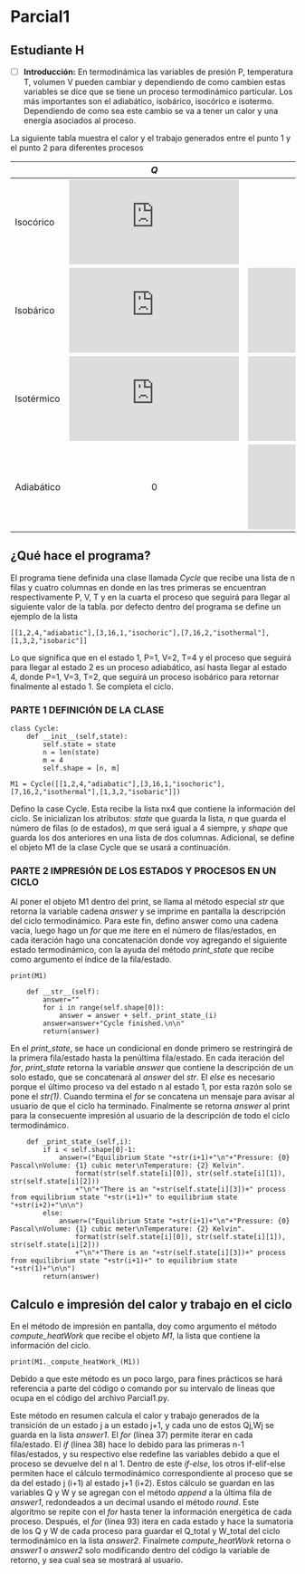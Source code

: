 # Parcial1
## Estudiante H 
- [ ] **Introducción:** En termodinámica las variables de presión P, temperatura T, volumen V pueden cambiar y dependiendo de como cambien estas variables se dice que se tiene un proceso termodinámico particular. Los más importantes son el adiabático, isobárico, isocórico e isotermo. Dependiendo de como sea este cambio se va a tener un calor y una energía asociados al proceso.

La siguiente tabla muestra el calor y el trabajo generados entre el punto 1 y el punto 2 para diferentes procesos

|  |                                                 *Q*                                                  |                                                 *W*                                                  |
| -------- |:---------------------------------------------------------------------------------------------------------:|:---------------------------------------------------------------------------------------------------------:|
|     Isocórico     |                         ![](https://latex.codecogs.com/gif.latex?3R%28T_2-T_1%29)                         |                                                     0                                                     |
|    Isobárico      |      ![](https://latex.codecogs.com/gif.latex?5R%28T_2-T_1%29)                                                                                                      |           ![](https://latex.codecogs.com/gif.latex?P%28V_2-V_1%29)                                                                                                |
|      Isotérmico    | ![](https://latex.codecogs.com/gif.latex?2RT%5Cln%20%5Cleft%28%5Cfrac%7BV_2%7D%7BV_1%7D%20%5Cright%20%29) | ![](https://latex.codecogs.com/gif.latex?2RT%5Cln%20%5Cleft%28%5Cfrac%7BV_2%7D%7BV_1%7D%20%5Cright%20%29) |
| Adiabático     |                                                   0                                                    |                                                                                                    ![](https://latex.codecogs.com/gif.latex?-3R%28T_2-T_1%29)  |

## ¿Qué hace el programa?

El programa tiene definida una clase llamada *Cycle* que recibe una lista de n filas y cuatro columnas en donde en las tres primeras se encuentran respectivamente P, V, T y en la cuarta el proceso que seguirá para llegar al siguiente valor de la tabla. por defecto dentro del programa se define un ejemplo de la lista

```[[1,2,4,"adiabatic"],[3,16,1,"isochoric"],[7,16,2,"isothermal"],[1,3,2,"isobaric"]]```

Lo que significa que en el estado 1, P=1, V=2, T=4 y el proceso que seguirá para llegar al estado 2 es un proceso adiabático, así hasta llegar al estado 4, donde P=1, V=3, T=2, que seguirá un proceso isobárico para retornar finalmente al estado 1. Se completa el ciclo.

### PARTE 1 DEFINICIÓN DE LA CLASE

```
class Cycle:
    def __init__(self,state):  
        self.state = state 
        n = len(state) 
        m = 4 
        self.shape = [n, m]
        
M1 = Cycle([[1,2,4,"adiabatic"],[3,16,1,"isochoric"],[7,16,2,"isothermal"],[1,3,2,"isobaric"]])
```

Defino la case Cycle. Esta recibe la lista nx4 que contiene la información del ciclo. Se inicializan los atributos: *state* que guarda la lista, *n* que guarda el número de filas (o de estados), *m* que será igual a 4 siempre, y *shape* que guarda los dos anteriores en una lista de dos columnas. Adicional, se define el objeto M1 de la clase Cycle que se usará a continuación.

### PARTE 2 IMPRESIÓN DE LOS ESTADOS Y PROCESOS EN UN CICLO

Al poner el objeto M1 dentro del print, se llama al método especial *str* que retorna la variable cadena *answer* y se imprime en pantalla la descripción del ciclo termodinámico. Para este fin, defino answer como una cadena vacía, luego hago un *for* que me itere en el número de filas/estados, en cada iteración hago una concatenación donde voy agregando el siguiente estado termodinámico, con la ayuda del método *print_state* que recibe como argumento el índice de la fila/estado.

```
print(M1)
```

```
    def __str__(self): 
        answer=""
        for i in range(self.shape[0]): 
            answer = answer + self._print_state_(i) 
        answer=answer+"Cycle finished.\n\n"
        return(answer)
```

En el *print_state*, se hace un condicional en donde primero se restringirá de la primera fila/estado hasta la penúltima fila/estado. En cada iteración del *for*, *print_state* retorna la variable *answer* que contiene la descripción de un solo estado, que se concatenará al *answer* del *str*. El *else* es necesario porque el último proceso va del estado n al estado 1, por esta razón solo se pone el *str(1)*. Cuando termina el *for* se concatena un mensaje para avisar al usuario de que el ciclo ha terminado. Finalmente se retorna *answer* al print para la consecuente impresión al usuario de la descripción de todo el ciclo termodinámico.

```
    def _print_state_(self,i): 
        if i < self.shape[0]-1: 
            answer=("Equilibrium State "+str(i+1)+"\n"+"Pressure: {0} Pascal\nVolume: {1} cubic meter\nTemperature: {2} Kelvin".
                format(str(self.state[i][0]), str(self.state[i][1]), str(self.state[i][2]))
                +"\n"+"There is an "+str(self.state[i][3])+" process from equilibrium state "+str(i+1)+" to equilibrium state "+str(i+2)+"\n\n")
        else: 
            answer=("Equilibrium State "+str(i+1)+"\n"+"Pressure: {0} Pascal\nVolume: {1} cubic meter\nTemperature: {2} Kelvin".
                format(str(self.state[i][0]), str(self.state[i][1]), str(self.state[i][2]))
                +"\n"+"There is an "+str(self.state[i][3])+" process from equilibrium state "+str(i+1)+" to equilibrium state "+str(1)+"\n\n")
        return(answer)
```

## Calculo e impresión del calor y trabajo en el ciclo

En el método de impresión en pantalla, doy como argumento el método *compute_heatWork* que recibe el objeto *M1*, la lista que contiene la información del ciclo.

```
print(M1._compute_heatWork_(M1))
```

Debido a que este método es un poco largo, para fines prácticos se hará referencia a parte del código o comando por su intervalo de lineas que ocupa en el código del archivo Parcial1.py.

Este método en resumen calcula el calor y trabajo generados de la transición de un estado j a un estado j+1, y cada uno de estos Qj,Wj se guarda en la lista *answer1*. El *for* (línea 37) permite iterar en cada fila/estado. El *if* (línea 38) hace lo debido para las primeras n-1 filas/estados, y su respectivo else redefine las variables debido a que el proceso se devuelve del n al 1. Dentro de este *if-else*, los otros if-elif-else permiten hace el cálculo termodinámico correspondiente al proceso que se da del estado j (i+1) al estado j+1 (i+2). Estos cálculo se guardan en las variables Q y W y se agregan con el método *append* a la última fila de *answer1*, redondeados a un decimal usando el método *round*. Este algoritmo se repite con el *for* hasta tener la información energética de cada proceso. Después, el *for* (línea 93) itera en cada estado y hace la sumatoria de los Q y W de cada proceso para guardar el Q_total y W_total del ciclo termodinámico  en la lista *answer2*. Finalmete *compute_heatWork* retorna o *answer1* o *answer2* solo modificando dentro del código la variable de retorno, y sea cual sea se mostrará al usuario.
